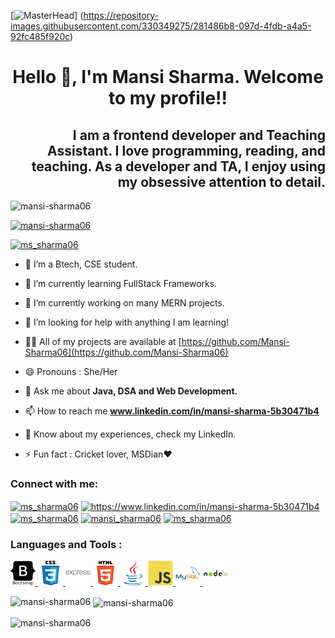 [![MasterHead]([https://1.bp.blogspot.com/-7A4WynwLsM...](https://1.bp.blogspot.com/-7A4WynwLsMw/XbBpCXG8fHI/AAAAAAAAMt4/uOa1bpLskYgrwGbllhSu2SDj_Mig8SXJQCLcBGAsYHQ/s1600/2000_600px.gif))] (https://repository-images.githubusercontent.com/330349275/281486b8-097d-4fdb-a4a5-92fc485f920c)
<h1 align="center">Hello 👋, I'm Mansi Sharma. Welcome to my profile!!</h1>
<h2 align="right">I am a frontend developer and Teaching Assistant.
I love programming, reading, and teaching.
As a developer and TA, I enjoy using my obsessive attention to detail.</h2>

<p align="left"> <img src="https://komarev.com/ghpvc/?username=mansi-sharma06&label=Profile%20views&color=0e75b6&style=flat" alt="mansi-sharma06" /> </p>

<p align="left"> <a href="https://github.com/ryo-ma/github-profile-trophy"><img src="https://github-profile-trophy.vercel.app/?username=mansi-sharma06" alt="mansi-sharma06" /></a> </p>

<p align="left"> <a href="https://twitter.com/ms_sharma06" target="blank"><img src="https://img.shields.io/twitter/follow/ms_sharma06?logo=twitter&style=for-the-badge" alt="ms_sharma06" /></a> </p>

- 🏡 I’m a Btech, CSE student.

- 🌱 I’m currently learning FullStack Frameworks.

- 🔭 I’m currently working on many MERN projects.

- 🤝 I’m looking for help with anything I am learning!

- 👨‍💻 All of my projects are available at [https://github.com/Mansi-Sharma06](https://github.com/Mansi-Sharma06)

- 😄 Pronouns : She/Her

- 💬 Ask me about **Java, DSA and Web Development.**

- 📫 How to reach me **www.linkedin.com/in/mansi-sharma-5b30471b4**

- 📄 Know about my experiences, check my LinkedIn.

- ⚡ Fun fact : Cricket lover, MSDian❤️

<h3 align="left">Connect with me:</h3>
<p align="left">
<a href="https://twitter.com/ms_sharma06" target="blank"><img align="center" src="https://raw.githubusercontent.com/rahuldkjain/github-profile-readme-generator/master/src/images/icons/Social/twitter.svg" alt="ms_sharma06" height="30" width="40" /></a>
<a href="https://linkedin.com/in/https://www.linkedin.com/in/mansi-sharma-5b30471b4" target="blank"><img align="center" src="https://raw.githubusercontent.com/rahuldkjain/github-profile-readme-generator/master/src/images/icons/Social/linked-in-alt.svg" alt="https://www.linkedin.com/in/mansi-sharma-5b30471b4" height="30" width="40" /></a>
<a href="https://instagram.com/ms_sharma06" target="blank"><img align="center" src="https://raw.githubusercontent.com/rahuldkjain/github-profile-readme-generator/master/src/images/icons/Social/instagram.svg" alt="ms_sharma06" height="30" width="40" /></a>
<a href="https://www.leetcode.com/mansi_sharma06" target="blank"><img align="center" src="https://raw.githubusercontent.com/rahuldkjain/github-profile-readme-generator/master/src/images/icons/Social/leet-code.svg" alt="mansi_sharma06" height="30" width="40" /></a>
<a href="https://discord.gg/ms_sharma06" target="blank"><img align="center" src="https://raw.githubusercontent.com/rahuldkjain/github-profile-readme-generator/master/src/images/icons/Social/discord.svg" alt="ms_sharma06" height="30" width="40" /></a>
</p>

<h3 align="left"> <b>Languages and Tools : </b> </h3>
<p align="left"> <a href="https://getbootstrap.com" target="_blank" rel="noreferrer"> <img src="https://raw.githubusercontent.com/devicons/devicon/master/icons/bootstrap/bootstrap-plain-wordmark.svg" alt="bootstrap" width="40" height="40"/> </a> <a href="https://www.w3schools.com/css/" target="_blank" rel="noreferrer"> <img src="https://raw.githubusercontent.com/devicons/devicon/master/icons/css3/css3-original-wordmark.svg" alt="css3" width="40" height="40"/> </a> <a href="https://expressjs.com" target="_blank" rel="noreferrer"> <img src="https://raw.githubusercontent.com/devicons/devicon/master/icons/express/express-original-wordmark.svg" alt="express" width="40" height="40"/> </a> <a href="https://www.w3.org/html/" target="_blank" rel="noreferrer"> <img src="https://raw.githubusercontent.com/devicons/devicon/master/icons/html5/html5-original-wordmark.svg" alt="html5" width="40" height="40"/> </a> <a href="https://www.java.com" target="_blank" rel="noreferrer"> <img src="https://raw.githubusercontent.com/devicons/devicon/master/icons/java/java-original.svg" alt="java" width="40" height="40"/> </a> <a href="https://developer.mozilla.org/en-US/docs/Web/JavaScript" target="_blank" rel="noreferrer"> <img src="https://raw.githubusercontent.com/devicons/devicon/master/icons/javascript/javascript-original.svg" alt="javascript" width="40" height="40"/> </a> <a href="https://www.mysql.com/" target="_blank" rel="noreferrer"> <img src="https://raw.githubusercontent.com/devicons/devicon/master/icons/mysql/mysql-original-wordmark.svg" alt="mysql" width="40" height="40"/> </a> <a href="https://nodejs.org" target="_blank" rel="noreferrer"> <img src="https://raw.githubusercontent.com/devicons/devicon/master/icons/nodejs/nodejs-original-wordmark.svg" alt="nodejs" width="40" height="40"/> </a> </p>

<p><img align="left" src="https://github-readme-stats.vercel.app/api/top-langs?username=mansi-sharma06&show_icons=true&locale=en&layout=compact" alt="mansi-sharma06" /></p>

<p>&nbsp;<img align="center" src="https://github-readme-stats.vercel.app/api?username=mansi-sharma06&show_icons=true&locale=en" alt="mansi-sharma06" /></p>

<p><img align="center" src="https://github-readme-streak-stats.herokuapp.com/?user=mansi-sharma06&" alt="mansi-sharma06" /></p>
